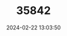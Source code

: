 ---
title: "35842"
category: "Pouteria franciscana"
draft: false
date: 2024-02-22 13:03:50
languages:
  Portuguese: ["Abiorana-branca"]
---